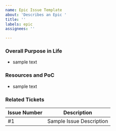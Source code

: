 ```yaml
---
name: Epic Issue Template
about: 'Describes an Epic '
title: ''
labels: epic
assignees: ''

---
```


### Overall Purpose in Life
* sample text

### Resources and PoC
* sample text
### Related Tickets
| Issue Number | Description|
| --- | --- |
| #1 | Sample Issue Description |
